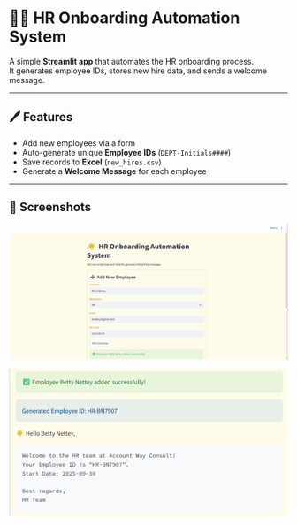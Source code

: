 # 👩‍💼 HR Onboarding Automation System

A simple **Streamlit app** that automates the HR onboarding process.  
It generates employee IDs, stores new hire data, and sends a welcome message.

---

## 🖊️ Features
- Add new employees via a form
- Auto-generate unique **Employee IDs** (`DEPT-Initials####`)
- Save records to **Excel** (`new_hires.csv`)
- Generate a **Welcome Message** for each employee

---

## 📸 Screenshots

![Form](form.png)

![Form](welcome_message.png)

